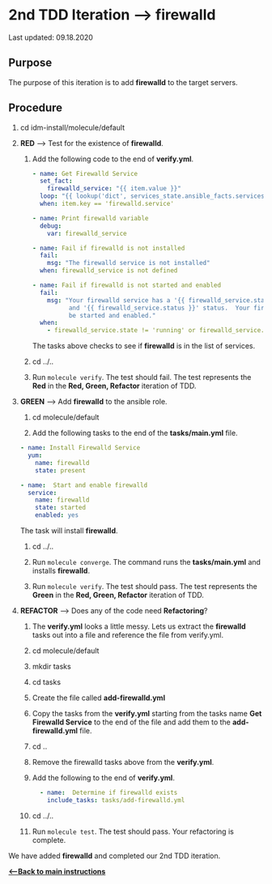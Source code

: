# 2nd TDD Iteration -->  firewalld

Last updated: 09.18.2020

## Purpose

The purpose of this iteration is to add **firewalld** to the target servers.

## Procedure
1. cd idm-install/molecule/default

1. **RED** --> Test for the existence of **firewalld**.
    
    1. Add the following code to the end of **verify.yml**.
        
        ```yaml
        - name: Get Firewalld Service
          set_fact:
            firewalld_service: "{{ item.value }}"
          loop: "{{ lookup('dict', services_state.ansible_facts.services) }}"
          when: item.key == 'firewalld.service'
    
        - name: Print firewalld variable
          debug:
            var: firewalld_service
    
        - name: Fail if firewalld is not installed
          fail:
            msg: "The firewalld service is not installed"
          when: firewalld_service is not defined
    
        - name: Fail if firewalld is not started and enabled
          fail:
            msg: "Your firewalld service has a '{{ firewalld_service.state }}' state
                  and '{{ firewalld_service.status }}' status.  Your firewall must
                  be started and enabled."
          when:
            - firewalld_service.state != 'running' or firewalld_service.status != 'enabled'
        ```
           
        The tasks above checks to see if **firewalld** is in the list of
        services.
    1. cd ../..
    1. Run `molecule verify`.  The test should fail.  The test represents
       the **Red** in the **Red, Green, Refactor** iteration of TDD.

1. **GREEN** --> Add **firewalld** to the ansible role.
     
    1. cd molecule/default
        
    1. Add the following tasks to the end of the **tasks/main.yml** file.
        
    ```yaml
    - name: Install Firewalld Service
      yum:
        name: firewalld
        state: present
    
    - name:  Start and enable firewalld
      service:
        name: firewalld
        state: started
        enabled: yes
    ```   
           
    The task will install **firewalld**.
        
    1. cd ../..
    
    1. Run `molecule converge`.  The command runs the **tasks/main.yml**
    and installs **firewalld**.
    
    1. Run `molecule verify`. The test should pass.  The test represents
    the **Green** in the **Red, Green, Refactor** iteration of TDD.

1. **REFACTOR** --> Does any of the code need **Refactoring**?

    1. The **verify.yml** looks a little messy.  Lets us extract the **firewalld**
        tasks out into a file and reference the file from verify.yml.
        
    1. cd molecule/default
        
    1. mkdir tasks
        
    1. cd tasks
        
    1. Create the file called **add-firewalld.yml**
    
    1. Copy the tasks from the
       **verify.yml** starting from the tasks name **Get Firewalld Service**
       to the end of the file and add them to the **add-firewalld.yml** file.
        
    1. cd ..
        
    1. Remove the firewalld tasks above from the **verify.yml**.
        
    1. Add the following to the end of **verify.yml**.
        
        ```yaml
          - name:  Determine if firewalld exists
            include_tasks: tasks/add-firewalld.yml
       ```          
           
    1. cd ../..
    1. Run `molecule test`.  The test should pass.  Your refactoring is complete.

We have added **firewalld** and completed our 2nd TDD iteration.

[**<--Back to main instructions**](../readme.md#2ndTDD)